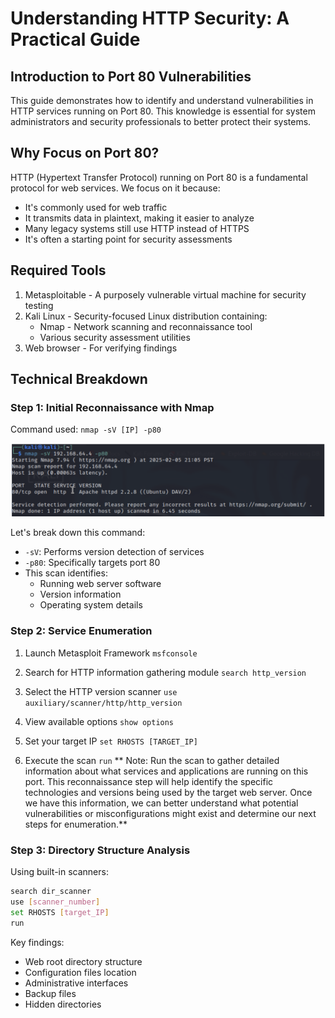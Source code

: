 # Understanding HTTP Security: A Practical Guide

## Introduction to Port 80 Vulnerabilities

This guide demonstrates how to identify and understand vulnerabilities in HTTP services running on Port 80. This knowledge is essential for system administrators and security professionals to better protect their systems.

## Why Focus on Port 80?

HTTP (Hypertext Transfer Protocol) running on Port 80 is a fundamental protocol for web services. We focus on it because:

* It's commonly used for web traffic
* It transmits data in plaintext, making it easier to analyze
* Many legacy systems still use HTTP instead of HTTPS
* It's often a starting point for security assessments

## Required Tools

1. Metasploitable - A purposely vulnerable virtual machine for security testing
2. Kali Linux - Security-focused Linux distribution containing:
   * Nmap - Network scanning and reconnaissance tool
   * Various security assessment utilities
3. Web browser - For verifying findings

## Technical Breakdown

### Step 1: Initial Reconnaissance with Nmap

Command used: `nmap -sV [IP] -p80`

![Initial Nmap Scan Results](base_nmap_scan.png)

Let's break down this command:
* `-sV`: Performs version detection of services
* `-p80`: Specifically targets port 80
* This scan identifies:
   * Running web server software
   * Version information
   * Operating system details

### Step 2: Service Enumeration
1. Launch Metasploit Framework
`msfconsole`

2. Search for HTTP information gathering module
`search http_version`

3. Select the HTTP version scanner
`use auxiliary/scanner/http/http_version`

4. View available options
`show options`

5. Set your target IP
`set RHOSTS [TARGET_IP]`

6. Execute the scan
`run`
** Note: Run the scan to gather detailed information about what services and applications are running on this port. This reconnaissance step will help identify the specific technologies and versions being used by the target web server. Once we have this information, we can better understand what potential vulnerabilities or misconfigurations might exist and determine our next steps for enumeration.**



### Step 3: Directory Structure Analysis

Using built-in scanners:

```bash
search dir_scanner
use [scanner_number]
set RHOSTS [target_IP]
run
```

Key findings:
* Web root directory structure
* Configuration files location
* Administrative interfaces
* Backup files
* Hidden directories
